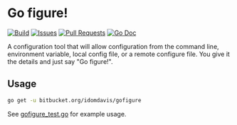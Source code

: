 # Go figure!

[![Build](https://img.shields.io/bitbucket/pipelines.idomdavis/gofigure/main?style=plastic)](https://bitbucket.org.idomdavis/gofigure/addon/pipelines/home)
[![Issues](https://img.shields.io/bitbucket/issues-raw.idomdavis/gofigure?style=plastic)](https://bitbucket.org.idomdavis/gofigure/issues)
[![Pull Requests](https://img.shields.io/bitbucket/pr-raw.idomdavis/gofigure?style=plastic)](https://bitbucket.org.idomdavis/gofigure/pull-requests/)
[![Go Doc](http://img.shields.io/badge/godoc-reference-5272B4.svg?style=plastic)](http://godoc.org/bitbucket.org.idomdavis/gofigure)

A configuration tool that will allow configuration from the command line,
environment variable, local config file, or a remote configure file. You give it
the details and just say "Go figure!".

## Usage

```sh
go get -u bitbucket.org/idomdavis/gofigure
```

See [gofigure_test.go]() for example usage.

